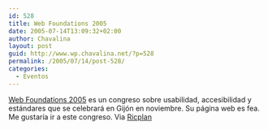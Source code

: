 ```yaml
---
id: 528
title: Web Foundations 2005
date: 2005-07-14T13:09:32+02:00
author: Chavalina
layout: post
guid: http://www.wp.chavalina.net/?p=528
permalink: /2005/07/14/post-528/
categories:
  - Eventos
---
```

<a href="http://www.fundamentosweb.org/" target="_blank">Web Foundations 2005</a> es un congreso sobre usabilidad, accesibilidad y estándares que se celebrará en Gij&oacute;n en noviembre. Su página web es fea.  
Me gustar&iacute;a ir a este congreso. Via <a href="http://ricplan.f2o.org/index/2005/07/14/302-fundamentos-web-2005" target="_blank">Ricplan</a>